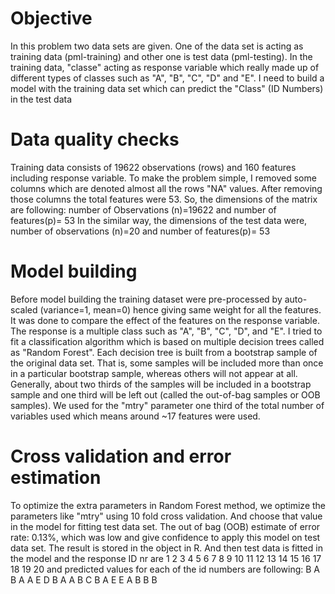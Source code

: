 Objective
========================================================


In this problem two data sets are given. One of the data set is acting as training data (pml-training) and other one is test data (pml-testing).  In the training data,  "classe" acting as response variable which really made up of different types of classes such as "A", "B", "C", "D" and "E". I  need to build a model with the training data set which can predict the "Class" (ID Numbers) in the test data

Data quality checks
=======================================================
Training data consists of 19622 observations (rows) and 160 features including response variable. To make the problem simple, I removed some columns which are denoted almost all the rows "NA" values. After removing those columns the total features were 53. So, the dimensions of the matrix are following: number of Observations (n)=19622 and number of features(p)= 53
In the similar way, the dimensions of the test data were, number of observations (n)=20 and number of features(p)= 53


Model building
=======================================================
Before model building the training dataset were pre-processed by auto-scaled (variance=1, mean=0) hence giving same weight for all the features. It was done to compare the effect of the features on the response variable. The response is a multiple class such as "A", "B", "C", "D", and "E". I tried to fit a classification algorithm which is based on multiple decision trees called as "Random Forest". Each decision tree is built from a bootstrap sample of the original data set. That is, some samples will be included more than once in a particular bootstrap sample, whereas others will not appear at all. Generally, about two thirds of the samples will be included in a bootstrap sample and one third will be left out (called the out-of-bag samples or OOB samples). We used for the "mtry" parameter one third of the total number of variables used which means around ~17 features were used.

Cross validation and error estimation
======================================================
To optimize the extra parameters in Random Forest method, we optimize the parameters like "mtry" using 10 fold cross validation. And choose that value in the model for fitting test data set. The out of bag (OOB) estimate of error rate: 0.13%, which was low and give confidence to apply this model on test data set. The result is stored in the object in R. And then test data is fitted in the model and the response 
ID nr are           1   2  3  4   5   6  7  8  9  10 11 12 13 14 15 16 17 18 19 20
and predicted values for each of the id numbers are following:       B  A  B  A  A  E  D  B  A  A  B  C  B  A  E  E  A  B  B  B







